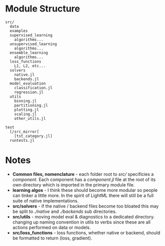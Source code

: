 # Module Structure

```
src/
  data
  examples
  supervised_learning
    algorithms...
  unsupervised_learning
    algorithms...
  ensemble_learning
    algorithms...
  loss_functions
    L1, L2, etc...
  solvers
    native.jl
    backends.jl
  model_evaluation
    classification.jl
    regression.jl
  utils
    binning.jl
    partitioning.jl
    plotting.jl
    scaling.jl
    other_utils.jl

test
  [/src_mirror]
    [tst_category.jl]
  runtests.jl
```

# Notes
- **Common files, nomenclature** - each folder root to *src/* specificies a *component*. Each component has a *component.jl* file at the root of its own directory which is imported in the primary module file.
- **learning algos** - I think these should become more modular so people can tinker a little more. In the spirit of LightML there will still be a full suite of native implementations.
- **src/solvers** - if the native / backend files become too bloated this may be split to *./native* and *./backends* sub directories.
- **src/utils** - moving model eval & diagnostics to a dedicated directory. changing up naming convention in utils to verbs since these are all actions performed on data or models.
- **src/loss_functions** - loss functions, whether native or backend, should be formatted to return (loss, gradient).
